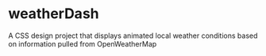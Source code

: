 # weatherDash
A CSS design project that displays animated local weather conditions based on information pulled from OpenWeatherMap
